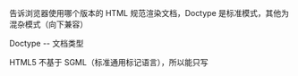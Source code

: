 告诉浏览器使用哪个版本的 HTML 规范渲染文档，Doctype 是标准模式，其他为混杂模式（向下兼容）

Doctype -- 文档类型

HTML5 不基于 SGML（标准通用标记语言），所以能只写<!doctype html>
